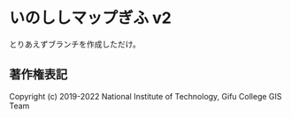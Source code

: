 # いのししマップぎふ v2

とりあえずブランチを作成しただけ。

## 著作権表記
Copyright (c) 2019-2022 National Institute of Technology, Gifu College GIS Team
